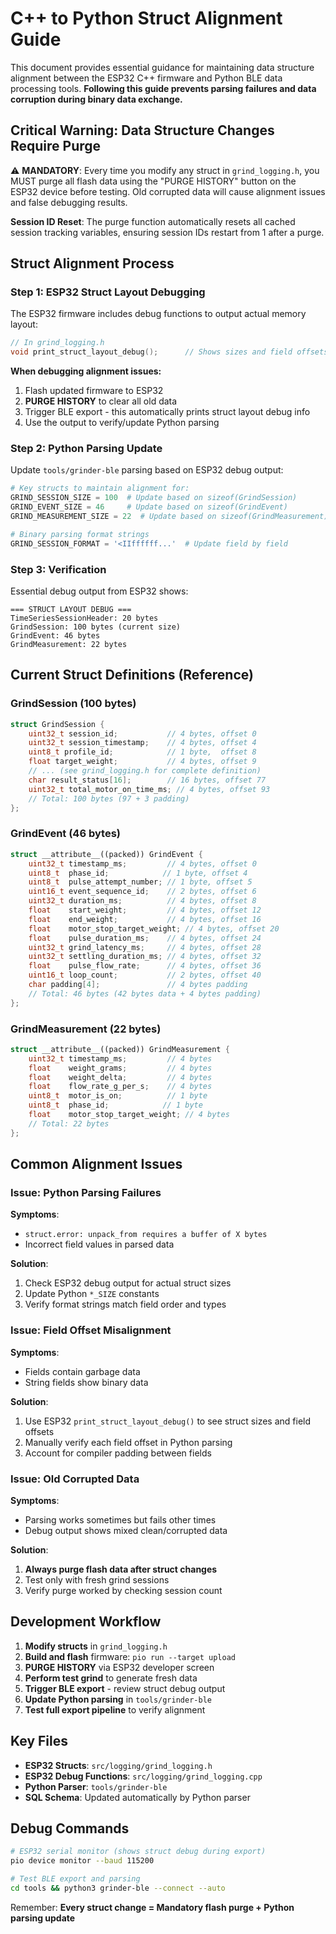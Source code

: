 # C++ to Python Struct Alignment Guide

This document provides essential guidance for maintaining data structure alignment between the ESP32 C++ firmware and Python BLE data processing tools. **Following this guide prevents parsing failures and data corruption during binary data exchange.**

## Critical Warning: Data Structure Changes Require Purge

⚠️ **MANDATORY**: Every time you modify any struct in `grind_logging.h`, you MUST purge all flash data using the "PURGE HISTORY" button on the ESP32 device before testing. Old corrupted data will cause alignment issues and false debugging results.

**Session ID Reset**: The purge function automatically resets all cached session tracking variables, ensuring session IDs restart from 1 after a purge.

## Struct Alignment Process

### Step 1: ESP32 Struct Layout Debugging

The ESP32 firmware includes debug functions to output actual memory layout:

```cpp
// In grind_logging.h
void print_struct_layout_debug();      // Shows sizes and field offsets for alignment debugging
```

**When debugging alignment issues:**
1. Flash updated firmware to ESP32
2. **PURGE HISTORY** to clear all old data
3. Trigger BLE export - this automatically prints struct layout debug info
4. Use the output to verify/update Python parsing

### Step 2: Python Parsing Update

Update `tools/grinder-ble` parsing based on ESP32 debug output:

```python
# Key structs to maintain alignment for:
GRIND_SESSION_SIZE = 100  # Update based on sizeof(GrindSession)
GRIND_EVENT_SIZE = 46     # Update based on sizeof(GrindEvent) 
GRIND_MEASUREMENT_SIZE = 22  # Update based on sizeof(GrindMeasurement)

# Binary parsing format strings
GRIND_SESSION_FORMAT = '<IIffffff...'  # Update field by field
```

### Step 3: Verification

Essential debug output from ESP32 shows:
```
=== STRUCT LAYOUT DEBUG ===
TimeSeriesSessionHeader: 20 bytes
GrindSession: 100 bytes (current size)
GrindEvent: 46 bytes  
GrindMeasurement: 22 bytes
```

## Current Struct Definitions (Reference)

### GrindSession (100 bytes)
```cpp
struct GrindSession {
    uint32_t session_id;           // 4 bytes, offset 0
    uint32_t session_timestamp;    // 4 bytes, offset 4  
    uint8_t profile_id;            // 1 byte,  offset 8
    float target_weight;           // 4 bytes, offset 9
    // ... (see grind_logging.h for complete definition)
    char result_status[16];        // 16 bytes, offset 77
    uint32_t total_motor_on_time_ms; // 4 bytes, offset 93
    // Total: 100 bytes (97 + 3 padding)
};
```

### GrindEvent (46 bytes)  
```cpp
struct __attribute__((packed)) GrindEvent {
    uint32_t timestamp_ms;         // 4 bytes, offset 0
    uint8_t  phase_id;            // 1 byte, offset 4
    uint8_t  pulse_attempt_number; // 1 byte, offset 5
    uint16_t event_sequence_id;    // 2 bytes, offset 6
    uint32_t duration_ms;          // 4 bytes, offset 8
    float    start_weight;         // 4 bytes, offset 12
    float    end_weight;           // 4 bytes, offset 16
    float    motor_stop_target_weight; // 4 bytes, offset 20
    float    pulse_duration_ms;    // 4 bytes, offset 24
    uint32_t grind_latency_ms;     // 4 bytes, offset 28
    uint32_t settling_duration_ms; // 4 bytes, offset 32
    float    pulse_flow_rate;      // 4 bytes, offset 36
    uint16_t loop_count;           // 2 bytes, offset 40
    char padding[4];               // 4 bytes padding
    // Total: 46 bytes (42 bytes data + 4 bytes padding)
};
```

### GrindMeasurement (22 bytes)
```cpp
struct __attribute__((packed)) GrindMeasurement {
    uint32_t timestamp_ms;         // 4 bytes
    float    weight_grams;         // 4 bytes
    float    weight_delta;         // 4 bytes
    float    flow_rate_g_per_s;    // 4 bytes
    uint8_t  motor_is_on;          // 1 byte
    uint8_t  phase_id;            // 1 byte
    float    motor_stop_target_weight; // 4 bytes
    // Total: 22 bytes
};
```

## Common Alignment Issues

### Issue: Python Parsing Failures
**Symptoms**: 
- `struct.error: unpack_from requires a buffer of X bytes`
- Incorrect field values in parsed data

**Solution**:
1. Check ESP32 debug output for actual struct sizes
2. Update Python `*_SIZE` constants
3. Verify format strings match field order and types

### Issue: Field Offset Misalignment  
**Symptoms**:
- Fields contain garbage data
- String fields show binary data

**Solution**:
1. Use ESP32 `print_struct_layout_debug()` to see struct sizes and field offsets
2. Manually verify each field offset in Python parsing
3. Account for compiler padding between fields

### Issue: Old Corrupted Data
**Symptoms**: 
- Parsing works sometimes but fails other times
- Debug output shows mixed clean/corrupted data

**Solution**:
1. **Always purge flash data after struct changes**
2. Test only with fresh grind sessions
3. Verify purge worked by checking session count

## Development Workflow

1. **Modify structs** in `grind_logging.h`
2. **Build and flash** firmware: `pio run --target upload`
3. **PURGE HISTORY** via ESP32 developer screen  
4. **Perform test grind** to generate fresh data
5. **Trigger BLE export** - review struct debug output
6. **Update Python parsing** in `tools/grinder-ble`
7. **Test full export pipeline** to verify alignment

## Key Files

- **ESP32 Structs**: `src/logging/grind_logging.h`
- **ESP32 Debug Functions**: `src/logging/grind_logging.cpp`
- **Python Parser**: `tools/grinder-ble` 
- **SQL Schema**: Updated automatically by Python parser

## Debug Commands

```bash
# ESP32 serial monitor (shows struct debug during export)
pio device monitor --baud 115200

# Test BLE export and parsing  
cd tools && python3 grinder-ble --connect --auto
```

Remember: **Every struct change = Mandatory flash purge + Python parsing update**